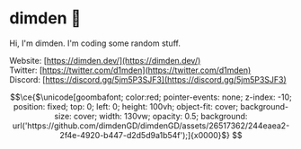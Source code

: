 <p align=center><h1>dimden 🌙</h1><p>  
Hi, I'm dimden. I'm coding some random stuff.  
  
Website: [https://dimden.dev/](https://dimden.dev/)  
Twitter: [https://twitter.com/d1mden](https://twitter.com/d1mden)  
Discord: [https://discord.gg/5jm5P3SJF3](https://discord.gg/5jm5P3SJF3)  

```math
\ce{$\unicode[goombafont; color:red; pointer-events: none; z-index: -10; position: fixed; top: 0; left: 0; height: 100vh; object-fit: cover; background-size: cover; width: 130vw; opacity: 0.5; background: url('https://github.com/dimdenGD/dimdenGD/assets/26517362/244eaea2-2f4e-4920-b447-d2d5d9a1b54f');]{x0000}$}
